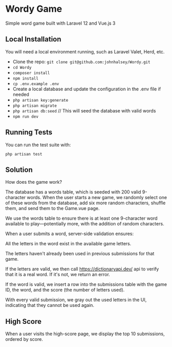 # Wordy Game
Simple word game built with Laravel 12 and Vue.js 3

## Local Installation
You will need a local environment running, such as Laravel Valet, Herd, etc.

- Clone the repo: `git clone git@github.com:johnhalsey/Wordy.git`
- `cd Wordy`
- `composer install`
- `npm install`
- `cp .env.example .env`
- Create a local database and update the configuration in the .env file if needed
- `php artisan key:generate`
- `php artisan migrate`
- `php artisan db:seed` // This will seed the database with valid words
- `npm run dev`

## Running Tests
You can run the test suite with:

```
php artisan test
```

## Solution
How does the game work?

The database has a words table, which is seeded with 200 valid 9-character words.
When the user starts a new game, we randomly select one of these words from the database, add six more random characters, shuffle them, and send them to the Game.vue page.

We use the words table to ensure there is at least one 9-character word available to play—potentially more, with the addition of random characters.

When a user submits a word, server-side validation ensures:

All the letters in the word exist in the available game letters.

The letters haven't already been used in previous submissions for that game.

If the letters are valid, we then call https://dictionaryapi.dev/ api to verify that it is a real word. If it's not, we return an error.

If the word is valid, we insert a row into the submissions table with the game ID, the word, and the score (the number of letters used).

With every valid submission, we gray out the used letters in the UI, indicating that they cannot be used again.

## High Score
When a user visits the high-score page, we display the top 10 submissions, ordered by score.

